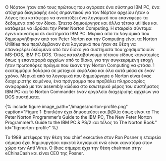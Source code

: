 Ο Νόρτον ήταν από τους πρώτους που αγόρασε ένα σύστημα IBM PC, ένα ατύχημα  διαγραφής ενός σημαντικού για τον Νόρτον αρχείου ήταν ο λόγος που κατάφερε να αναπτύξει ένα λογισμικό που επανέφερε τα δεδομένα από τον δίσκο. Έπειτα δημιούργησε και άλλα τέτοια utilities και κατάφερε να ιδρύσει την Peter Norton Computing. Η εταιρεία σύντομα έγινε καινοτόμα σε συστήματα IBM PC. 
Μερικά από τα λογισμικά που δημιουργήθηκαν από τον Peter Norton και την Computing είναι τα Norton Utilities που περιλάμβαναν ένα λογισμικό που ήταν σε θέση να επαναφέρει δεδομένα από τον δίσκο για συστήματα που χρησιμοποιούν MS-DOS, IBM PC DOS. Όπως καταλαβαίνουμε τέτοιου είδους καινοτομίες όπως η επαναφορά αρχείων από το δίσκο, για την συγκεκριμένη εποχή ήταν πρωτοπόρες πράγμα που έκανε την Norton Computing να φτάσει 1 εκατομμύριο δολάρια σε μετοχικό κεφάλαιο και όλα αυτά μέσα σε έναν χρόνο. Μερικά από τα λογισμικά που δημιούργησε ο Norton είναι ένας διαχειριστής κειμένου, ένα πρόγραμμα που προβάλει πληροφορίες αναφορικά με τον assembly κώδικα στο εσωτερικό μέρος του συστήματος IBM PC και το Norton Commander έναν εργαλείο διαχείρισης  αρχείων για DOS συστήματα. 

{% include figure image_path="/images/norton-profile.png" caption="Figure 1: Επιπλέον έχει δημοσιεύσει και βιβλία όπως είναι το The Peter Norton Programmer’s Guide to the IBM PC, The New Peter Norton Programmer’s Guide to the IBM PC & PS/2 και τέλος το The Norton Book." id="fig:norton-profile" %}

Το 1989 μετέφερε την θέση του chief executive στον Ron Posner η εταιρεία σήμερα έχει δημιουργήσει αρκετά λογισμικά ενώ είναι καινοτόμα στον χώρο των Anti Virus. Ο ίδιος σήμερα έχει την θέση chairman στην eChinaCash και είναι CEO της Posner. 

[^1]: fig:norton-profile

